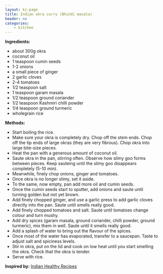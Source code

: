 ```yaml
---
layout: kz-page
title: Indian okra curry (Bhindi masala)
header: no
categories:
    - kitchen
---
```


**Ingredients:**

* about 300g okra
* coconut oil
* 1 teaspoon cumin seeds
* 1-2 onions
* a small piece of ginger
* 2 garlic cloves
* 2-4 tomatoes
* 1/2 teaspoon salt
* 1 teaspoon garam masala
* 1/2 teaspoon ground coriander
* 1/2 teaspoon Kashmiri chilli powder
* 1/4 teaspoon ground turmeric
<nbsp></nbsp>
* wholegrain rice

**Methods:**

* Start boiling the rice.
* Make sure your okra is completely dry. Chop off the stem ends. Chop off the tip ends of large okras (they are very fibrous). Chop okra into large bite-size pieces.
* Heat the pan with a generous amount of coconut oil.
* Saute okra in the pan, stirring often. Observe how slimy goo forms between pieces. Keep sauteing until the slimy goo disappears completely (5-10 min). 
* Meanwhile, finely chop onions, ginger and tomatoes.
* Once okra is no longer slimy, set it aside.
* To the same, now empty, pan add more oil and cumin seeds. 
* Once the cumin seeds start to sputter, add onions and saute until turning golden but not yet brown.
* Add finely chopped ginger, and use a garlic press to add garlic cloves directly into the pan. Saute until smells really good.
* Add finely chopped tomatoes and salt. Saute until tomatoes change colour and turn mushy. 
* Add dry spices (garam masala, ground coriander, chilli powder, ground turmeric), mix them in well. Saute until it smells really good.
* Add a splash of water to bring out the flavour of the spices. 
* Once most of the water has evaporated, transfer to a saucepan. Taste to adjust salt and spiciness levels.
* Stir in okra, put on the lid and cook on low heat until you start smelling the okra. Check that the okra is tender.
* Serve with rice.

**Inspired by:** [Indian Healthy Recipes](https://www.indianhealthyrecipes.com/bhindi-masala-recipe/)
